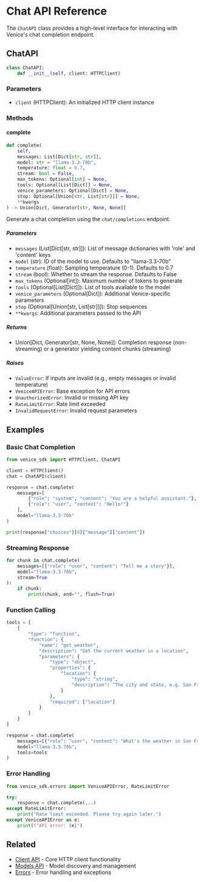 # Chat API Reference

The `ChatAPI` class provides a high-level interface for interacting with Venice's chat completion endpoint.

## ChatAPI

```python
class ChatAPI:
    def __init__(self, client: HTTPClient)
```

### Parameters

- `client` (HTTPClient): An initialized HTTP client instance

### Methods

#### complete

```python
def complete(
    self,
    messages: List[Dict[str, str]],
    model: str = "llama-3.3-70b",
    temperature: float = 0.7,
    stream: bool = False,
    max_tokens: Optional[int] = None,
    tools: Optional[List[Dict]] = None,
    venice_parameters: Optional[Dict] = None,
    stop: Optional[Union[str, List[str]]] = None,
    **kwargs
) -> Union[Dict, Generator[str, None, None]]
```

Generate a chat completion using the `chat/completions` endpoint.

##### Parameters

- `messages` (List[Dict[str, str]]): List of message dictionaries with 'role' and 'content' keys
- `model` (str): ID of the model to use. Defaults to "llama-3.3-70b"
- `temperature` (float): Sampling temperature (0-1). Defaults to 0.7
- `stream` (bool): Whether to stream the response. Defaults to False
- `max_tokens` (Optional[int]): Maximum number of tokens to generate
- `tools` (Optional[List[Dict]]): List of tools available to the model
- `venice_parameters` (Optional[Dict]): Additional Venice-specific parameters
- `stop` (Optional[Union[str, List[str]]]): Stop sequences
- `**kwargs`: Additional parameters passed to the API

##### Returns

- Union[Dict, Generator[str, None, None]]: Completion response (non-streaming) or a generator yielding content chunks (streaming)

##### Raises

- `ValueError`: If inputs are invalid (e.g., empty messages or invalid temperature)
- `VeniceAPIError`: Base exception for API errors
- `UnauthorizedError`: Invalid or missing API key
- `RateLimitError`: Rate limit exceeded
- `InvalidRequestError`: Invalid request parameters

## Examples

### Basic Chat Completion

```python
from venice_sdk import HTTPClient, ChatAPI

client = HTTPClient()
chat = ChatAPI(client)

response = chat.complete(
    messages=[
        {"role": "system", "content": "You are a helpful assistant."},
        {"role": "user", "content": "Hello!"}
    ],
    model="llama-3.3-70b"
)

print(response["choices"][0]["message"]["content"]) 
```

### Streaming Response

```python
for chunk in chat.complete(
    messages=[{"role": "user", "content": "Tell me a story"}],
    model="llama-3.3-70b",
    stream=True
):
    if chunk:
        print(chunk, end="", flush=True)
```

### Function Calling

```python
tools = [
    {
        "type": "function",
        "function": {
            "name": "get_weather",
            "description": "Get the current weather in a location",
            "parameters": {
                "type": "object",
                "properties": {
                    "location": {
                        "type": "string",
                        "description": "The city and state, e.g. San Francisco, CA"
                    }
                },
                "required": ["location"]
            }
        }
    }
]

response = chat.complete(
    messages=[{"role": "user", "content": "What's the weather in San Francisco?"}],
    model="llama-3.3-70b",
    tools=tools
)
```

### Error Handling

```python
from venice_sdk.errors import VeniceAPIError, RateLimitError

try:
    response = chat.complete(...)
except RateLimitError:
    print("Rate limit exceeded. Please try again later.")
except VeniceAPIError as e:
    print(f"API error: {e}")
```

## Related

- [Client API](client.md) - Core HTTP client functionality
- [Models API](models.md) - Model discovery and management
- [Errors](errors.md) - Error handling and exceptions 
